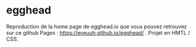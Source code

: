 # egghead

Reproduction de la home page de egghead.io que vous pouvez retrouvez sur ce github Pages : https://eveuuh.github.io/egghead/ .
Projet en HMTL / CSS. 
